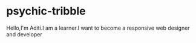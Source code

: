 # psychic-tribble
Hello,I'm Aditi.I am a learner.I want to become a responsive web designer and developer 
